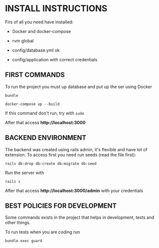 # INSTALL INSTRUCTIONS

Firs of all you need have installed:

 * Docker and docker-compose

 * rvm global

 * config/database.yml ok

 * config/application with correct credentials

## FIRST COMMANDS

To run the project you must up database and put up the ser using Docker

```bundle```

```docker-compose up --build```

If this command don't run, try with ```sudo```

After that access **http://localhost:3000**

## BACKEND ENVIRONMENT

The backend was created using rails admin, it's flexible and have lot of extension. To access first you need run seeds (read the file first):

```rails db:drop db:create db:migrate db:seed```

Run the server with

```rails s```

After that access **http://localhost:3000/admin** with your credentials

## BEST POLICIES FOR DEVELOPMENT

Some commands exists in the project that helps in development, tests and other things.

To run tests when you are coding run

```bundle exec guard```